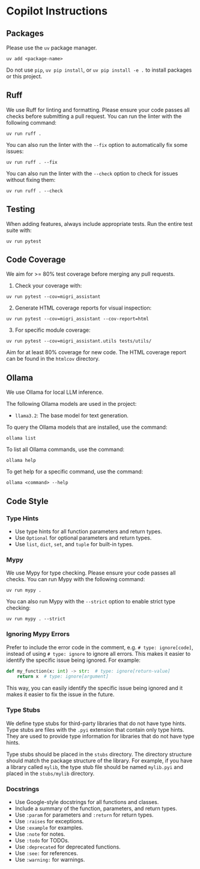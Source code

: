 # Copilot Instructions

## Packages

Please use the `uv` package manager.

```
uv add <package-name>
```

Do not use `pip`, `uv pip install`, or `uv pip install -e .` to install packages or this project.

## Ruff

We use Ruff for linting and formatting. Please ensure your code passes all checks before submitting a pull request.
You can run the linter with the following command:

```
uv run ruff .
```

You can also run the linter with the `--fix` option to automatically fix some issues:

```
uv run ruff . --fix
```

You can also run the linter with the `--check` option to check for issues without fixing them:

```
uv run ruff . --check
```

## Testing

When adding features, always include appropriate tests. Run the entire test suite with:

```
uv run pytest
```

## Code Coverage

We aim for >= 80% test coverage before merging any pull requests.

1. Check your coverage with:

```
uv run pytest --cov=migri_assistant
```

2. Generate HTML coverage reports for visual inspection:

```
uv run pytest --cov=migri_assistant --cov-report=html
```

3. For specific module coverage:

```
uv run pytest --cov=migri_assistant.utils tests/utils/
```

Aim for at least 80% coverage for new code. The HTML coverage report can be found in the `htmlcov` directory.

## Ollama

We use Ollama for local LLM inference.

The following Ollama models are used in the project:

- `llama3.2`: The base model for text generation.

To query the Ollama models that are installed, use the command:

```
ollama list
```

To list all Ollama commands, use the command:

```
ollama help
```

To get help for a specific command, use the command:

```
ollama <command> --help
```

## Code Style

### Type Hints

- Use type hints for all function parameters and return types.
- Use `Optional` for optional parameters and return types.
- Use `list`, `dict`, `set`, and `tuple` for built-in types.

### Mypy

We use Mypy for type checking. Please ensure your code passes all checks.
You can run Mypy with the following command:

```
uv run mypy .
```

You can also run Mypy with the `--strict` option to enable strict type checking:

```
uv run mypy . --strict
```

### Ignoring Mypy Errors

Prefer to include the error code in the comment, e.g. `# type: ignore[code]`, instead of using `# type: ignore` to ignore all errors. This makes it easier to identify the specific issue being ignored. For example:

```python
def my_function(x: int) -> str:  # type: ignore[return-value]
    return x  # type: ignore[argument]
```

This way, you can easily identify the specific issue being ignored and it makes it easier to fix the issue in the future.

### Type Stubs

We define type stubs for third-party libraries that do not have type hints. Type stubs are files with the `.pyi` extension that contain only type hints. They are used to provide type information for libraries that do not have type hints.

Type stubs should be placed in the `stubs` directory. The directory structure should match the package structure of the library. For example, if you have a library called `mylib`, the type stub file should be named `mylib.pyi` and placed in the `stubs/mylib` directory.

### Docstrings

- Use Google-style docstrings for all functions and classes.
- Include a summary of the function, parameters, and return types.
- Use `:param` for parameters and `:return` for return types.
- Use `:raises` for exceptions.
- Use `:example` for examples.
- Use `:note` for notes.
- Use `:todo` for TODOs.
- Use `:deprecated` for deprecated functions.
- Use `:see:` for references.
- Use `:warning:` for warnings.
